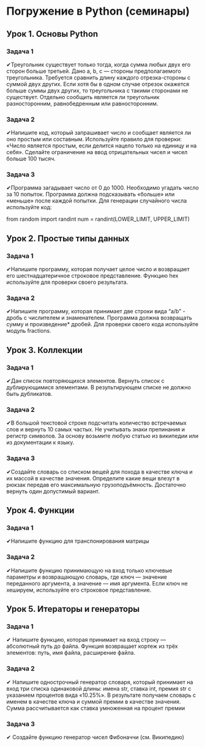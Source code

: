 # Погружение в Python (семинары)
## Урок 1. Основы Python

### Задача 1
✔Треугольник существует только тогда, когда сумма любых двух его сторон больше третьей. Дано a, b, c — стороны предполагаемого треугольника. Требуется сравнить длину каждого отрезка-стороны с суммой двух других. Если хотя бы в одном случае отрезок окажется больше суммы двух других, то треугольника с такими сторонами не существует. Отдельно сообщить является ли треугольник разносторонним, равнобедренным или равносторонним.

### Задача 2
✔Напишите код, который запрашивает число и сообщает является ли оно простым или составным. Используйте правило для проверки: «Число является простым, если делится нацело только на единицу и на себя». Сделайте ограничение на ввод отрицательных чисел и чисел больше 100 тысяч.

### Задача 3
✔Программа загадывает число от 0 до 1000. Необходимо угадать число за 10 попыток. Программа должна подсказывать «больше» или «меньше» после каждой попытки. Для генерации случайного числа используйте код:

from random import randint
num = randint(LOWER_LIMIT, UPPER_LIMIT)

## Урок 2. Простые типы данных

### Задача 1
✔Напишите программу, которая получает целое число и возвращает его шестнадцатеричное строковое представление. Функцию hex используйте для проверки своего результата.

### Задача 2
✔Напишите программу, которая принимает две строки вида “a/b” - дробь с числителем и знаменателем. Программа должна возвращать сумму и произведение* дробей. Для проверки своего кода используйте модуль fractions.

## Урок 3. Коллекции

### Задача 1
✔Дан список повторяющихся элементов. Вернуть список с дублирующимися элементами. В результирующем списке не должно быть дубликатов.

### Задача 2
✔В большой текстовой строке подсчитать количество встречаемых слов и вернуть 10 самых частых. Не учитывать знаки препинания и регистр символов. За основу возьмите любую статью из википедии или из документации к языку.

### Задача 3
✔Создайте словарь со списком вещей для похода в качестве ключа и их массой в качестве значения. Определите какие вещи влезут в рюкзак передав его максимальную грузоподъёмность. Достаточно вернуть один допустимый вариант.

## Урок 4. Функции

### Задача 1
✔Напишите функцию для транспонирования матрицы

### Задача 2
✔Напишите функцию принимающую на вход только ключевые параметры и возвращающую словарь, где ключ — значение переданного аргумента, а значение — имя аргумента. Если ключ не хешируем, используйте его строковое представление.

## Урок 5. Итераторы и генераторы

### Задача 1
✔ Напишите функцию, которая принимает на вход строку —
абсолютный путь до файла. Функция возвращает кортеж из трёх
элементов: путь, имя файла, расширение файла.

### Задача 2
✔ Напишите однострочный генератор словаря, который принимает
на вход три списка одинаковой длины: имена str, ставка int,
премия str с указанием процентов вида «10.25%». В результате
получаем словарь с именем в качестве ключа и суммой
премии в качестве значения. Сумма рассчитывается
как ставка умноженная на процент премии

### Задача 3
✔ Создайте функцию генератор чисел Фибоначчи (см. Википедию)
